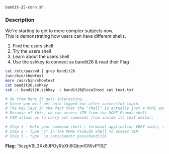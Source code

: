 `bandit-25-conn.sh`

### Description
We're starting to get to more complex subjects now.  
This is demonstrating how users can have different shells.  
1. Find the users shell
2. Try the users shell
3. Learn about the users shell
4. Use the sshkey to connect as bandit26 & read their Flag 

```bash
cat /etc/passwd | grep bandit26
/usr/bin/showtext
more /usr/bin/showtext
cat bandit26.sshkey 
ssh -i bandit26.sshkey -t bandit26@localhost cat text.txt

# Ok from here it gets interesting...
# Since you will get auto logged out after successful login.
# The key lays in the fact that the "shell" is actually just a MORE cmd. 
# Because of this, we can access VIM from the MORE Psuedo shell
# VIM allows us to carry out commands from inside its text editor.

# Step 1 - Make your command shell / terminal application VERY small, no more than 2-3 lines tall. (Windows Terminal/Powershell window/Linux Terminal, etc)
# Step 2 - type "v" in the MORE Psueudo Shell to access VIM
# Step 3 - type `:e /etc/bandit_pass/bandit26`

```
**Flag:** '5czgV9L3Xx8JPOyRbXh6lQbmIOWvPT6Z'